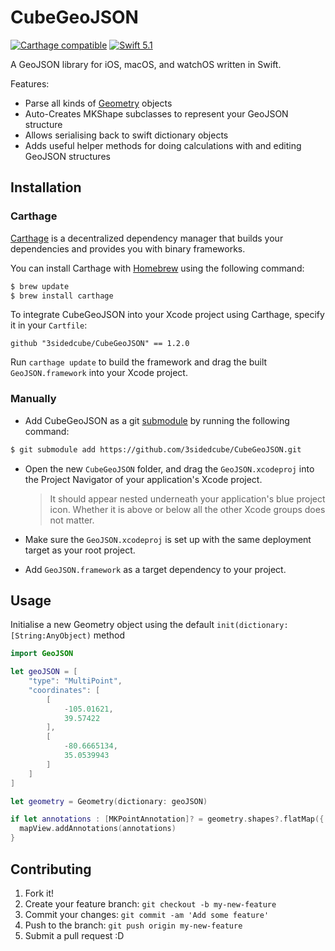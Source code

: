 # CubeGeoJSON

[![Carthage compatible](https://img.shields.io/badge/Carthage-compatible-4BC51D.svg?style=flat)](https://github.com/Carthage/Carthage) [![Swift 5.1](http://img.shields.io/badge/swift-5.1-brightgreen.svg)](https://swift.org/blog/swift-5-1-released/)

A GeoJSON library for iOS, macOS, and watchOS written in Swift.

Features:

- Parse all kinds of [Geometry](http://geojson.org/geojson-spec.html#geometry-objects) objects
- Auto-Creates MKShape subclasses to represent your GeoJSON structure
- Allows serialising back to swift dictionary objects
- Adds useful helper methods for doing calculations with and editing GeoJSON structures

## Installation

### Carthage

[Carthage](https://github.com/Carthage/Carthage) is a decentralized dependency manager that builds your dependencies and provides you with binary frameworks.

You can install Carthage with [Homebrew](http://brew.sh/) using the following command:

```bash
$ brew update
$ brew install carthage
```

To integrate CubeGeoJSON into your Xcode project using Carthage, specify it in your `Cartfile`:

```
github "3sidedcube/CubeGeoJSON" == 1.2.0
```

Run `carthage update` to build the framework and drag the built `GeoJSON.framework` into your Xcode project.

### Manually

- Add CubeGeoJSON as a git [submodule](http://git-scm.com/docs/git-submodule) by running the following command:

```bash
$ git submodule add https://github.com/3sidedcube/CubeGeoJSON.git
```

- Open the new `CubeGeoJSON` folder, and drag the `GeoJSON.xcodeproj` into the Project Navigator of your application's Xcode project.

    > It should appear nested underneath your application's blue project icon. Whether it is above or below all the other Xcode groups does not matter.

- Make sure the `GeoJSON.xcodeproj` is set up with the same deployment target as your root project.
- Add `GeoJSON.framework` as a target dependency to your project.

## Usage

Initialise a new Geometry object using the default `init(dictionary: [String:AnyObject)` method

```swift
import GeoJSON

let geoJSON = [
    "type": "MultiPoint",
    "coordinates": [
        [
            -105.01621,
            39.57422
        ],
        [
            -80.6665134,
            35.0539943
        ]
    ]
]

let geometry = Geometry(dictionary: geoJSON)

if let annotations : [MKPointAnnotation]? = geometry.shapes?.flatMap({ $0 as? MKPointAnnotation }) {
  mapView.addAnnotations(annotations)
}
```

## Contributing

1. Fork it!
2. Create your feature branch: `git checkout -b my-new-feature`
3. Commit your changes: `git commit -am 'Add some feature'`
4. Push to the branch: `git push origin my-new-feature`
5. Submit a pull request :D

